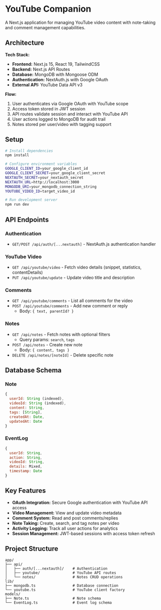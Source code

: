 # YouTube Companion

A Next.js application for managing YouTube video content with note-taking and comment management capabilities.

## Architecture

**Tech Stack:**
- **Frontend:** Next.js 15, React 19, TailwindCSS
- **Backend:** Next.js API Routes
- **Database:** MongoDB with Mongoose ODM
- **Authentication:** NextAuth.js with Google OAuth
- **External API:** YouTube Data API v3

**Flow:**
1. User authenticates via Google OAuth with YouTube scope
2. Access token stored in JWT session
3. API routes validate session and interact with YouTube API
4. User actions logged to MongoDB for audit trail
5. Notes stored per user/video with tagging support

## Setup

```bash
# Install dependencies
npm install

# Configure environment variables
GOOGLE_CLIENT_ID=your_google_client_id
GOOGLE_CLIENT_SECRET=your_google_client_secret
NEXTAUTH_SECRET=your_nextauth_secret
NEXTAUTH_URL=http://localhost:3000
MONGODB_URI=your_mongodb_connection_string
YOUTUBE_VIDEO_ID=target_video_id

# Run development server
npm run dev
```

## API Endpoints

### Authentication
- `GET/POST /api/auth/[...nextauth]` - NextAuth.js authentication handler

### YouTube Video
- `GET /api/youtube/video` - Fetch video details (snippet, statistics, contentDetails)
- `PUT /api/youtube/update` - Update video title and description

### Comments
- `GET /api/youtube/comments` - List all comments for the video
- `POST /api/youtube/comments` - Add new comment or reply
  - Body: `{ text, parentId? }`

### Notes
- `GET /api/notes` - Fetch notes with optional filters
  - Query params: `search`, `tags`
- `POST /api/notes` - Create new note
  - Body: `{ content, tags }`
- `DELETE /api/notes/[noteId]` - Delete specific note

## Database Schema

### Note
```javascript
{
  userId: String (indexed),
  videoId: String (indexed),
  content: String,
  tags: [String],
  createdAt: Date,
  updatedAt: Date
}
```

### EventLog
```javascript
{
  userId: String,
  action: String,
  videoId: String,
  details: Mixed,
  timestamp: Date
}
```

## Key Features

- **OAuth Integration:** Secure Google authentication with YouTube API access
- **Video Management:** View and update video metadata
- **Comment System:** Read and post comments/replies
- **Note Taking:** Create, search, and tag notes per video
- **Activity Logging:** Track all user actions for analytics
- **Session Management:** JWT-based sessions with access token refresh

## Project Structure

```
app/
├── api/
│   ├── auth/[...nextauth]/    # Authentication
│   ├── youtube/               # YouTube API routes
│   └── notes/                 # Notes CRUD operations
lib/
├── mongodb.ts                 # Database connection
└── youtube.ts                 # YouTube client factory
models/
├── Note.ts                    # Note schema
└── EventLog.ts                # Event log schema
```
